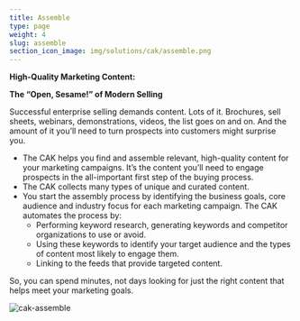 ```yaml
---
title: Assemble
type: page
weight: 4
slug: assemble
section_icon_image: img/solutions/cak/assemble.png
---
```


**High-Quality Marketing Content:**

**The “Open, Sesame!” of Modern Selling**

Successful enterprise selling demands content. Lots of it. Brochures, sell sheets, webinars, demonstrations, videos, the list goes on and on. And the amount of it you’ll need to turn prospects into customers might surprise you.

* The CAK helps you find and assemble relevant, high-quality content for your marketing campaigns. It’s the content you’ll need to engage prospects in the all-important first step of the buying process.
* The CAK collects many types of unique and curated content.
* You start the assembly process by identifying the business goals, core audience and industry focus for each marketing campaign. The CAK automates the process by:
  * Performing keyword research, generating keywords and competitor organizations to use or avoid.
  * Using these keywords to identify your target audience and the types of content most likely to engage them.
  * Linking to the feeds that provide targeted content.
  
So, you can spend minutes, not days looking for just the right content that helps meet your marketing goals.

![cak-assemble](/img/solutions/cak/CAK-1.png#center)

